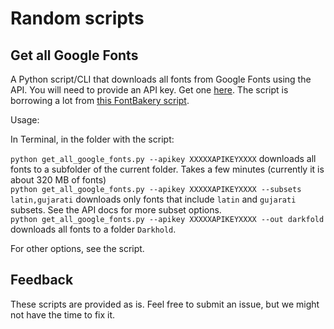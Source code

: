 # Random scripts

## Get all Google Fonts

A Python script/CLI that downloads all fonts from Google Fonts using the API. You will need to provide an API key. Get one [here](https://developers.google.com/fonts/docs/developer_api). The script is borrowing a lot from [this FontBakery script](https://github.com/googlefonts/fontbakery/blob/master/fontbakery-metadata-vs-api.py).

Usage:

In Terminal, in the folder with the script:

`python get_all_google_fonts.py --apikey XXXXXAPIKEYXXXX` downloads all fonts to a subfolder of the current folder. Takes a few minutes (currently it is about 320 MB of fonts)  
`python get_all_google_fonts.py --apikey XXXXXAPIKEYXXXX --subsets latin,gujarati` downloads only fonts that include `latin` and `gujarati` subsets. See the API docs for more subset options.  
`python get_all_google_fonts.py --apikey XXXXXAPIKEYXXXX --out darkfold` downloads all fonts to a folder `Darkhold`.  

For other options, see the script.

## Feedback

These scripts are provided as is. Feel free to submit an issue, but we might not have the time to fix it.
